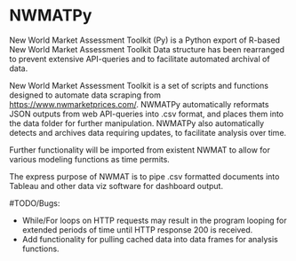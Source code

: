 # NWMATPy
New World Market Assessment Toolkit (Py) is a Python export of R-based New World Market Assessment Toolkit
Data structure has been rearranged to prevent extensive API-queries and to facilitate automated archival of data. 

New World Market Assessment Toolkit is a set of scripts and functions designed to automate data scraping from https://www.nwmarketprices.com/.
NWMATPy automatically reformats JSON outputs from web API-queries into .csv format, and places them into the data folder for further manipulation.
NWMATPy also automatically detects and archives data requiring updates, to facilitate analysis over time. 

Further functionality will be imported from existent NWMAT to allow for various modeling functions as time permits. 

The express purpose of NWMAT is to pipe .csv formatted documents into Tableau and other data viz software for dashboard output.

#TODO/Bugs:
* While/For loops on HTTP requests may result in the program looping for extended periods of time until HTTP response 200 is received.
* Add functionality for pulling cached data into data frames for analysis functions.
